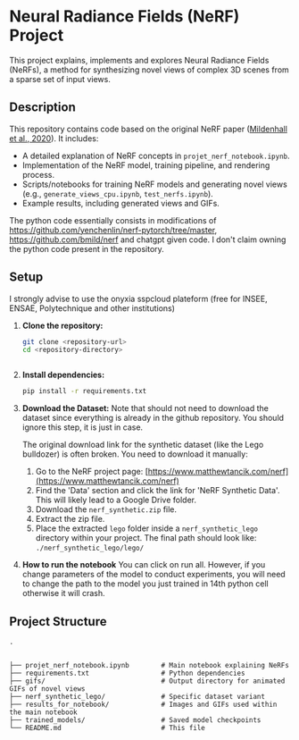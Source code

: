# Neural Radiance Fields (NeRF) Project

This project explains, implements and explores Neural Radiance Fields (NeRFs), a method for synthesizing novel views of complex 3D scenes from a sparse set of input views.

## Description

This repository contains code based on the original NeRF paper ([Mildenhall et al., 2020](https://arxiv.org/abs/2003.08934)). It includes:

*   A detailed explanation of NeRF concepts in `projet_nerf_notebook.ipynb`.
*   Implementation of the NeRF model, training pipeline, and rendering process.
*   Scripts/notebooks for training NeRF models and generating novel views (e.g., `generate_views_cpu.ipynb`, `test_nerfs.ipynb`).
*   Example results, including generated views and GIFs.

The python code essentially consists in modifications of https://github.com/yenchenlin/nerf-pytorch/tree/master, https://github.com/bmild/nerf and chatgpt given code. I don't claim owning the python code present in the repository.
## Setup

I strongly advise to use the onyxia sspcloud plateform (free for INSEE, ENSAE, Polytechnique and other institutions)

1.  **Clone the repository:**
    ```bash
    git clone <repository-url>
    cd <repository-directory>
    ```

    ```
3.  **Install dependencies:**
    ```bash
    pip install -r requirements.txt
    ```

4.  **Download the Dataset:**
    Note that should not need to download the dataset since everything is already in the github repository. You should ignore this step, it is just in case.

    The original download link for the synthetic dataset (like the Lego bulldozer) is often broken. You need to download it manually:
    1. Go to the NeRF project page: [https://www.matthewtancik.com/nerf](https://www.matthewtancik.com/nerf)
    2. Find the 'Data' section and click the link for 'NeRF Synthetic Data'. This will likely lead to a Google Drive folder.
    3. Download the `nerf_synthetic.zip` file.
    4. Extract the zip file.
    5. Place the extracted `lego` folder inside a `nerf_synthetic_lego` directory within your project. The final path should look like: `./nerf_synthetic_lego/lego/`


5. **How to run the notebook**
    You can click on run all. However, if you change parameters of the model to conduct experiments, you will need to change the path to the model you just trained in 14th python cell otherwise it will crash.



## Project Structure


```
.


├── projet_nerf_notebook.ipynb        # Main notebook explaining NeRFs
├── requirements.txt                  # Python dependencies
├── gifs/                             # Output directory for animated GIFs of novel views
├── nerf_synthetic_lego/              # Specific dataset variant
├── results_for_notebook/             # Images and GIFs used within the main notebook
├── trained_models/                   # Saved model checkpoints
└── README.md                         # This file
```

